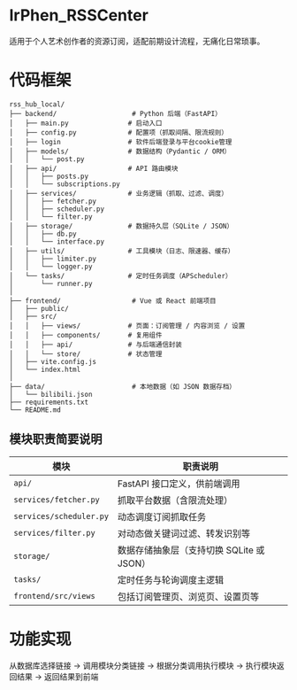 # IrPhen_RSSCenter

适用于个人艺术创作者的资源订阅，适配前期设计流程，无痛化日常琐事。

# 代码框架

```
rss_hub_local/
├── backend/                   # Python 后端（FastAPI）
│   ├── main.py               # 启动入口
│   ├── config.py             # 配置项（抓取间隔、限流规则）
│   ├── login                 # 软件后端登录与平台cookie管理
│   ├── models/               # 数据结构（Pydantic / ORM）
│   │   └── post.py
│   ├── api/                  # API 路由模块
│   │   ├── posts.py
│   │   └── subscriptions.py
│   ├── services/             # 业务逻辑（抓取、过滤、调度）
│   │   ├── fetcher.py
│   │   ├── scheduler.py
│   │   └── filter.py
│   ├── storage/              # 数据持久层（SQLite / JSON）
│   │   ├── db.py
│   │   └── interface.py
│   ├── utils/                # 工具模块（日志、限速器、缓存）
│   │   ├── limiter.py
│   │   └── logger.py
│   └── tasks/                # 定时任务调度（APScheduler）
│       └── runner.py
│
├── frontend/                  # Vue 或 React 前端项目
│   ├── public/
│   ├── src/
│   │   ├── views/            # 页面：订阅管理 / 内容浏览 / 设置
│   │   ├── components/       # 复用组件
│   │   ├── api/              # 与后端通信封装
│   │   └── store/            # 状态管理
│   ├── vite.config.js
│   └── index.html
│
├── data/                      # 本地数据（如 JSON 数据存档）
│   └── bilibili.json
├── requirements.txt
└── README.md
```

## 模块职责简要说明

| 模块                      | 职责说明                        |
| ----------------------- | --------------------------- |
| `api/`                  | FastAPI 接口定义，供前端调用          |
| `services/fetcher.py`   | 抓取平台数据（含限流处理）               |
| `services/scheduler.py` | 动态调度订阅抓取任务                  |
| `services/filter.py`    | 对动态做关键词过滤、转发识别等             |
| `storage/`              | 数据存储抽象层（支持切换 SQLite 或 JSON） |
| `tasks/`                | 定时任务与轮询调度主逻辑                |
| `frontend/src/views`    | 包括订阅管理页、浏览页、设置页等            |

# 功能实现

从数据库选择链接 -> 调用模块分类链接 -> 根据分类调用执行模块 -> 执行模块返回结果 -> 返回结果到前端
